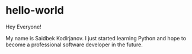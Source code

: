 # hello-world
Hey Everyone!

My name is Saidbek Kodirjanov. I just started learning Python and hope to become a professional software developer in the future.
